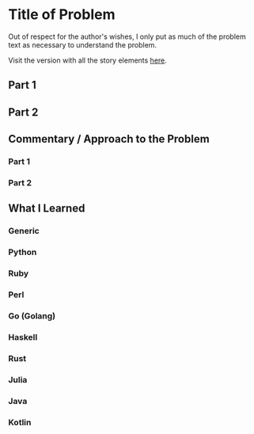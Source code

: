 # Title of Problem

Out of respect for the author's wishes, I only put as much of the problem text as necessary to understand the problem.

Visit the version with all the story elements [here](https://adventofcode.com/2023/day/16).

## Part 1

## Part 2

## Commentary / Approach to the Problem
### Part 1

### Part 2
## What I Learned

### Generic

### Python

### Ruby

### Perl

### Go (Golang)

### Haskell

### Rust

### Julia

### Java

### Kotlin
    
